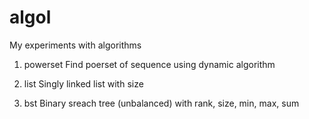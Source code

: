 algol
=====

My experiments with algorithms


1. powerset
		Find poerset of sequence using dynamic algorithm

2. list
		Singly linked list with size

3. bst
		Binary sreach tree (unbalanced) with rank, size, min, max, sum


